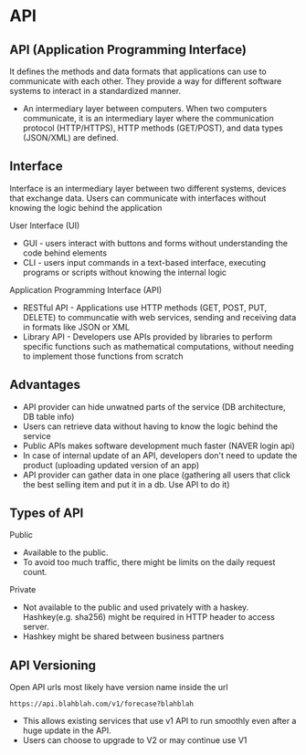 # API
## API (Application Programming Interface)

It defines the methods and data formats that applications can use to communicate with each other. They provide a way for different software systems to interact in a standardized manner.
- An intermediary layer between computers. When two computers communicate, it is an intermediary layer where the communication protocol (HTTP/HTTPS), HTTP methods (GET/POST), and data types (JSON/XML) are defined.

## Interface

Interface is an intermediary layer between two different systems, devices that exchange data. Users can communicate with interfaces without knowing the logic behind the application

User Interface (UI)
- GUI - users interact with buttons and forms without understanding the code behind elements
- CLI - users input commands in a text-based interface, executing programs or scripts without knowing the internal logic

Application Programming Interface (API)
- RESTful API - Applications use HTTP methods (GET, POST, PUT, DELETE) to communcatie with web services, sending and receiving data in formats like JSON or XML
- Library API - Developers use APIs provided by libraries to perform specific functions such as mathematical computations, without needing to implement those functions from scratch

## Advantages
- API provider can hide unwatned parts of the service (DB architecture, DB table info)
- Users can retrieve data without having to know the logic behind the service
- Public APIs makes software development much faster (NAVER login api) 
- In case of internal update of an API, developers don't need to update the product (uploading updated version of an app)
- API provider can gather data in one place (gathering all users that click the best selling item and put it in a db. Use API to do it)

## Types of API
Public
- Available to the public. 
- To avoid too much traffic, there might be limits on the daily request count.

Private
- Not available to the public and used privately with a haskey. Hashkey(e.g. sha256) might be required in HTTP header to access server. 
- Hashkey might be shared between business partners

## API Versioning
Open API urls most likely have version name inside the url 
```
https://api.blahblah.com/v1/forecase?blahblah
```
- This allows existing services that use v1 API to run smoothly even after a huge update in the API. 
- Users can choose to upgrade to V2 or may continue use V1 